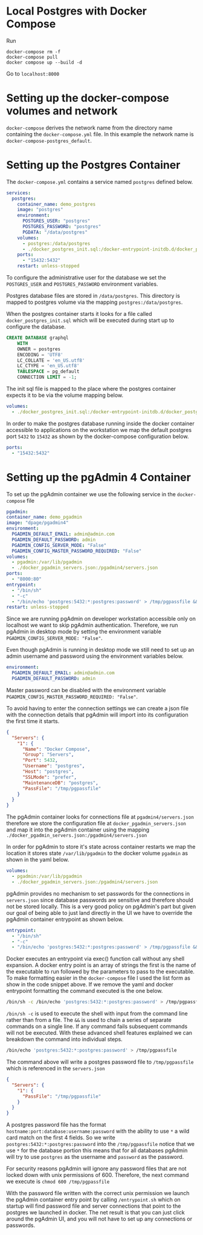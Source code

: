 # Local Postgres with Docker Compose

Run

```
docker-compose rm -f
docker-compose pull
docker compose up --build -d
```

Go to `localhost:8000`

# Setting up the docker-compose volumes and network

`docker-compose` derives the network name from the directory name containing the
`docker-compose.yml` file. In this example the network name is `docker-compose-postgres_default`.

# Setting up the Postgres Container

The `docker-compose.yml` contains a service named `postgres` defined below.

```yml
services:
  postgres:
    container_name: demo_postgres
    image: "postgres"
    environment:
      POSTGRES_USER: "postgres"
      POSTGRES_PASSWORD: "postgres"
      PGDATA: "/data/postgres"
    volumes:
      - postgres:/data/postgres
      - ./docker_postgres_init.sql:/docker-entrypoint-initdb.d/docker_postgres_init.sql
    ports:
      - "15432:5432"
    restart: unless-stopped
```

To configure the administrative user for the database we set the `POSTGRES_USER` and
`POSTGRES_PASSWORD` environment variables.

Postgres database files are stored in `/data/postgres`.
This directory is mapped to postgres volume via the mapping `postgres:/data/postgres`.

When the postgres container starts it looks for a file called `docker_postgres_init.sql`
which will be executed during start up to configure the database.

```SQL
CREATE DATABASE graphql
    WITH
    OWNER = postgres
    ENCODING = 'UTF8'
    LC_COLLATE = 'en_US.utf8'
    LC_CTYPE = 'en_US.utf8'
    TABLESPACE = pg_default
    CONNECTION LIMIT = -1;
```

The init sql file is mapped to the place where the postgres container expects it to
be via the volume mapping below.

```yaml
volumes:
  - ./docker_postgres_init.sql:/docker-entrypoint-initdb.d/docker_postgres_init.sql
```

In order to make the postgres database running inside the docker container accessible to
applications on the workstation we map the default postgres port `5432` to
`15432` as shown by the docker-compose configuration below.

```yaml
ports:
  - "15432:5432"
```

# Setting up the pgAdmin 4 Container

To set up the pgAdmin container we use the following service in the `docker-compose` file

```yaml
pgadmin:
container_name: demo_pgadmin
image: "dpage/pgadmin4"
environment:
  PGADMIN_DEFAULT_EMAIL: admin@admin.com
  PGADMIN_DEFAULT_PASSWORD: admin
  PGADMIN_CONFIG_SERVER_MODE: "False"
  PGADMIN_CONFIG_MASTER_PASSWORD_REQUIRED: "False"
volumes:
  - pgadmin:/var/lib/pgadmin
  - ./docker_pgadmin_servers.json:/pgadmin4/servers.json
ports:
  - "8000:80"
entrypoint:
  - "/bin/sh"
  - "-c"
  - "/bin/echo 'postgres:5432:*:postgres:password' > /tmp/pgpassfile && chmod 600 /tmp/pgpassfile && /entrypoint.sh"
restart: unless-stopped
```

Since we are running pgAdmin on developer workstation accessible only on localhost we want to
skip pgAdmin authentication. Therefore, we run pgAdmin in desktop mode by setting the
environment variable `PGADMIN_CONFIG_SERVER_MODE: "False"`.

Even though pgAdmin is running in desktop mode we still need to set up an admin
username and password using the environment variables below.

```yaml
environment:
  PGADMIN_DEFAULT_EMAIL: admin@admin.com
  PGADMIN_DEFAULT_PASSWORD: admin
```

Master password can be disabled with the environment variable `PGADMIN_CONFIG_MASTER_PASSWORD_REQUIRED: "False"`.

To avoid having to enter the connection settings we can create a json file with the connection
details that pgAdmin will import into its configuration the first time it starts.

```json
{
  "Servers": {
    "1": {
      "Name": "Docker Compose",
      "Group": "Servers",
      "Port": 5432,
      "Username": "postgres",
      "Host": "postgres",
      "SSLMode": "prefer",
      "MaintenanceDB": "postgres",
      "PassFile": "/tmp/pgpassfile"
    }
  }
}
```

The pgAdmin container looks for connections file at `pgadmin4/servers.json` therefore
we store the configuration file at `docker_pgadmin_servers.json` and map it into
the pgAdmin container using the mapping `./docker_pgadmin_servers.json:/pgadmin4/servers.json`

In order for pgAdmin to store it's state across container restarts we map the location
it stores state `/var/lib/pgadmin` to the docker volume `pgadmin` as shown in the yaml
below.

```yaml
volumes:
  - pgadmin:/var/lib/pgadmin
  - ./docker_pgadmin_servers.json:/pgadmin4/servers.json
```

pgAdmin provides no mechanism to set passwords for the connections in `servers.json` since
database passwords are sensitive and therefore should not be stored locally. This is a
very good policy on pgAdmin's part but given our goal of being able to just land directly
in the UI we have to override the pgAdmin container entrypoint as shown below.

```yaml
entrypoint:
  - "/bin/sh"
  - "-c"
  - "/bin/echo 'postgres:5432:*:postgres:password' > /tmp/pgpassfile && chmod 600 /tmp/pgpassfile && /entrypoint.sh"
```

Docker executes an entrypoint via exec() function call without any shell expansion.
A docker entry point is an array of strings the first is the name of the executable
to run followed by the parameters to pass to the executable. To make formatting easier in the
`docker-compose` file I used the list form as show in the code snippet above.
If we remove the yaml and docker entrypoint formatting the command executed is the one below.

```bash
/bin/sh -c /bin/echo 'postgres:5432:*:postgres:password' > /tmp/pgpassfile && chmod 600 /tmp/pgpassfile && /entrypoint.sh
```

`/bin/sh -c` is used to execute the shell with input from the command line rather than from a file.
The `&&` is used to chain a series of separate commands on a single line. If any command fails
subsequent commands will not be executed. With these advanced shell features explained we can
breakdown the command into individual steps.

```bash
/bin/echo 'postgres:5432:*:postgres:password' > /tmp/pgpassfile
```

The command above will write a postgres password file to `/tmp/pgpassfile` which is referenced
in the `servers.json`

```json
{
  "Servers": {
    "1": {
      "PassFile": "/tmp/pgpassfile"
    }
  }
}
```

A postgres password file has the format `hostname:port:database:username:password` with
the ability to use `*` a wild card match on the first 4 fields. So we write
`postgres:5432:*:postgres:password` into the `/tmp/pgpassfile` notice that we use
`*` for the database portion this means that for all databases pgAdmin will try to use
`postgres` as the username and `password` as the password.

For security reasons pgAdmin will ignore any password files that are not locked down with
unix permissions of 600. Therefore, the next command we execute is `chmod 600 /tmp/pgpassfile`

With the password file written with the correct unix permission we launch the pgAdmin container
entry point by calling `/entrypoint.sh` which on startup will find password file and server
connections that point to the postgres we launched in docker. The net result is that you can
just click around the pgAdmin UI, and you will not have to set up any connections or passwords.
